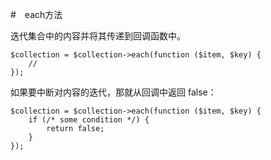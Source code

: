 #　each方法

迭代集合中的内容并将其传递到回调函数中。

```
$collection = $collection->each(function ($item, $key) {
    //
});
```

如果要中断对内容的迭代，那就从回调中返回 false：

```
$collection = $collection->each(function ($item, $key) {
    if (/* some condition */) {
        return false;
    }
});
```